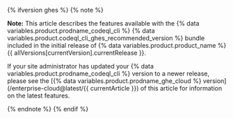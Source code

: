 {% ifversion ghes %}
{% note %}

**Note:** This article describes the features available with the {% data variables.product.prodname_codeql_cli %} {% data variables.product.codeql_cli_ghes_recommended_version %} bundle included in the initial release of {% data variables.product.product_name %} {{ allVersions[currentVersion].currentRelease }}.

If your site administrator has updated your {% data variables.product.prodname_codeql_cli %} version to a newer release, please see the [{% data variables.product.prodname_ghe_cloud %} version](/enterprise-cloud@latest/{{ currentArticle }}) of this article for information on the latest features.

{% endnote %}
{% endif %}